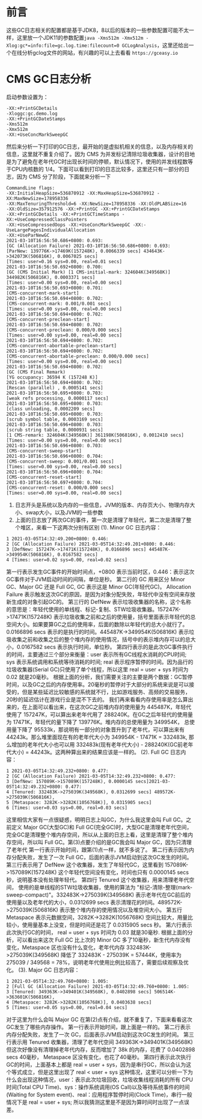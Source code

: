 # 前言
这些GC日志相关的配置都是基于JDK8，8以后的版本的一些参数配置可能不太一样，这里放一个JDK11的参数配置```java -Xms512m -Xmx512m -Xlog:gc*=info:file=gc.log.time:filecount=0 GCLogAnalysis```，这里还给出一个在线分析gclog文件的网站，有兴趣的可以上去看看 ```https://gceasy.io```
# CMS GC日志分析
启动参数设置为：
```
-XX:+PrintGCDetails
-Xloggc:gc.demo.log
-XX:+PrintGCDateStamps
-Xms512m
-Xmx512m
-XX:+UseConcMarkSweepGC
```
然后来分析一下打印的GC日志，最开始的是虚拟机相关的信息，以及内存相关的信息，这里就不重复介绍了。因为 CMS 为并发标记清除垃圾收集器，设计的目地是为了避免在老年代GC时出现长时间的停顿，默认情况下，使用的并发线程数等于CPU内核数的 1/4。下面可以看到打印的日志比较多，这里还只有一部分的日志，因为 CMS 分了阶段，下面就来分析一下
```
CommandLine flags: 
-XX:InitialHeapSize=536870912 -XX:MaxHeapSize=536870912 -XX:MaxNewSize=178958336
-XX:MaxTenuringThreshold=6 -XX:NewSize=178958336 -XX:OldPLABSize=16 
-XX:OldSize=357912576 -XX:+PrintGC -XX:+PrintGCDateStamps 
-XX:+PrintGCDetails -XX:+PrintGCTimeStamps -XX:+UseCompressedClassPointers 
-XX:+UseCompressedOops -XX:+UseConcMarkSweepGC -XX:-UseLargePagesIndividualAllocation 
-XX:+UseParNewGC
2021-03-10T16:56:50.686+0800: 0.693: 
[GC (Allocation Failure) 2021-03-10T16:56:50.686+0800: 0.693: 
[ParNew: 139776K->17469K(157248K), 0.0066339 secs] 434643K->342073K(506816K), 0.0067025 secs] 
[Times: user=0.16 sys=0.00, real=0.01 secs] 
2021-03-10T16:56:50.692+0800: 0.700: 
[GC (CMS Initial Mark) [1 CMS-initial-mark: 324604K(349568K)] 344982K(506816K), 0.0003371 secs] 
[Times: user=0.00 sys=0.00, real=0.00 secs] 
2021-03-10T16:56:50.693+0800: 0.701: 
[CMS-concurrent-mark-start]
2021-03-10T16:56:50.694+0800: 0.702: 
[CMS-concurrent-mark: 0.001/0.001 secs] 
[Times: user=0.00 sys=0.00, real=0.00 secs] 
2021-03-10T16:56:50.694+0800: 0.702: 
[CMS-concurrent-preclean-start]
2021-03-10T16:56:50.694+0800: 0.702: 
[CMS-concurrent-preclean: 0.000/0.000 secs] 
[Times: user=0.00 sys=0.00, real=0.00 secs] 
2021-03-10T16:56:50.694+0800: 0.702: 
[CMS-concurrent-abortable-preclean-start]
2021-03-10T16:56:50.694+0800: 0.702: 
[CMS-concurrent-abortable-preclean: 0.000/0.000 secs] 
[Times: user=0.00 sys=0.00, real=0.00 secs] 
2021-03-10T16:56:50.694+0800: 0.702: 
[GC (CMS Final Remark) 
[YG occupancy: 36594 K (157248 K)]
2021-03-10T16:56:50.694+0800: 0.702: 
[Rescan (parallel) , 0.0005141 secs]
2021-03-10T16:56:50.695+0800: 0.703: 
[weak refs processing, 0.0000117 secs]
2021-03-10T16:56:50.695+0800: 0.703: 
[class unloading, 0.0002209 secs]
2021-03-10T16:56:50.695+0800: 0.703: 
[scrub symbol table, 0.0003169 secs]
2021-03-10T16:56:50.696+0800: 0.703: 
[scrub string table, 0.0000931 secs]
[1 CMS-remark: 324604K(349568K)] 361198K(506816K), 0.0012410 secs] 
[Times: user=0.00 sys=0.00, real=0.00 secs] 
2021-03-10T16:56:50.696+0800: 0.703: 
[CMS-concurrent-sweep-start]
2021-03-10T16:56:50.696+0800: 0.704: 
[CMS-concurrent-sweep: 0.001/0.001 secs] 
[Times: user=0.00 sys=0.00, real=0.00 secs] 
2021-03-10T16:56:50.696+0800: 0.704: 
[CMS-concurrent-reset-start]
2021-03-10T16:56:50.697+0800: 0.704: 
[CMS-concurrent-reset: 0.000/0.000 secs] 
[Times: user=0.00 sys=0.00, real=0.00 secs] 
```
1. 日志开头是系统以及内存的一些信息，JVM的版本、内存页大小、物理内存大小、swap大小，以及JVM的一些参数
2. 上面的日志放了两次GC的事件，第一次是清理了年轻代，第二次是清理了整个堆区，来看一下这两次分别有区别
(1). Minor GC 日志内容：
```
1 2021-03-05T14:32:49.200+0800: 0.446: 
2 [GC (Allocation Failure) 2021-03-05T14:32:49.201+0800: 0.446: 
3 [DefNew: 157247K->17471K(157248K), 0.0166896 secs] 445487K->349954K(506816K), 0.0167582 secs] 
4 [Times: user=0.02 sys=0.00, real=0.02 secs] 
```
第一行表示发生GC事件的开始时间点，+0800 表示当前时区，0.446：表示这次GC事件对于JVM启动时间的间隔，单位是秒。
第二行的 GC 用来区分 Minor GC、Major GC 还是 Full GC, GC 表示这是 Minor GC(年轻代GC)。 Allocation Failure 表示触发这次GC的原因，是因为对象分配失败，年轻代中没有空间来存放新生成的对象引起GC的。
第三行的 DefNew 表示垃圾收集器的名称，这个名称的意思是：年轻代使用的单线程、标记-复制、STW垃圾收集器。157247K->17471K(157248K) 表示垃圾收集之前和之后的使用量，括号里面表示年轻代的总空间大小。如果要算GC之后的使用率，后面的数除以年轻代的总大小就行了。0.0166896 secs 表示的是执行的时间。445487K->349954K(506816K) 表示垃圾收集之前和收集之后的整个堆内存的使用情况，括号中的表示堆内存可以的总大小，0.0167582 secs 表示执行时间，单位秒。
第四行表示的是此次GC事件执行的时间，主要通过三个部分来衡量：user 表示所有GC线程水消耗的CPU时间; sys 表示系统调用和系统等待消耗的时间; real 表示程序暂停的时间。因为品行的垃圾收集器(Serial GC)只使用了单个线程，所以这里 real = user + sys 时间为 0.02 就是20毫秒。
根据上面的分析，我们需要关注的主要是两个数据：GC暂停时间，以及GC之后的内存使用率。20毫秒的暂停对于大部分的系统来说是可以接受的，但是某些延迟比较敏感的系统就不行，比如游戏服务、高频的交易服务，20秒的延迟估计在游戏行业是混不下去的。
我们再来看看内存使用率是怎么算出来的，在上面可以看出来，在这次GC之前堆内存的使用量为 445487K，年轻代使用了 157247K，可以算出来老年代用了 288240K。在GC之后年轻代的使用量为 17471K，年轻代的量下降了 139776K。堆内存的总使用量为 349954K， 总使用量下降了 95533k，那说明有一部分的对象晋升到了老年代，可以算出来有 44243k。那么堆里面现在有的老年代大小为 349954K - 17471K = 332483k, 那么增加的老年代大小也可以用 332483k(现有老年代大小) - 288240K(GC前老年代大小) = 44243k。这两种算出来的结果应该是一样的。
(2). Full GC 日志内容：
```
1 2021-03-05T14:32:49.232+0800: 0.477: 
2 [GC (Allocation Failure) 2021-03-05T14:32:49.232+0800: 0.477: 
3 [DefNew: 157089K->157089K(157248K), 0.0000145 secs]2021-03-05T14:32:49.232+0800: 0.477: 
4 [Tenured: 332483K->275039K(349568K), 0.0312699 secs] 489572K->275039K(506816K), 
5 [Metaspace: 3282K->3282K(1056768K)], 0.0315905 secs] 
6 [Times: user=0.03 sys=0.00, real=0.03 secs] 
```
这里相信大家有一点很疑惑，明明日志上叫GC，为什么我这里会叫 Full GC。之前定义 Major GC(大型GC)和 Full GC(完全GC)时，大型GC是清理老年代空间，完全GC是清理整个堆内存空间，所以从上面的日志上看，这里是清理了整个堆内存空间，所以叫 Full GC。第(3)点要介绍的是GC我会叫 Major GC，因为只清理了老年代
第一行表示开始时间，跟第(1)点一样，就不多说了。
第二行表示因为内存分配失败，发生了一次 Full GC，后面的表示JVM启动到这次GC发生的时间。
第三行表示用了 DefNew 这个收集器，发生了年轻代GC，这里看到 157089K->157089K(157248K) 这个年轻代空间没有变化，时间也只有 0.0000145 secs 秒，说明基本没有处理年轻代。
第四行 Tenured 这个收集器，用来清理老年代空间， 使用的是单线程的STW垃圾收集器，使用的算法为 "标记-清除-整理(mark-sweep-compact)"。332483K->275039K(349568K) 表示老年代在GC前后的使用量以及老年代的大小，0.0312699 secs 表示清理花的时间。489572K->275039K(506816K) 表示整个堆内存的使用情况以及堆空间大小。
第五行 Metaspace 表示元数据空间，3282K->3282K(1056768K) 空间比较大，用量比较小，使用量基本上没变，但是时间还是花了 0.0315905 secs 秒。
第六行表示此次执行GC的时间， real = user + sys 时间为 0.03 就是30毫秒.
根据上面的分析，可以看出来这次 Full GC 比上次的 Minor GC 多了10毫秒，新生代内存没有变化，Metaspace 区也没有什么变化，老年代内存 332483K->275039K(349568K) 降低了 332483K - 275039K = 57444K，使用率为 275039 / 349568 = 78%，说明老年代使用比例比较高了，需要后续观察及优化。
(3). Major GC 日志内容：
```
1 2021-03-05T14:32:49.760+0800: 1.005: 
2 [Full GC (Allocation Failure) 2021-03-05T14:32:49.760+0800: 1.005: 
3 [Tenured: 349363K->349401K(349568K), 0.0402898 secs] 506514K->363601K(506816K), 
4 [Metaspace: 3282K->3282K(1056768K)], 0.0403638 secs] 
5 [Times: user=0.05 sys=0.00, real=0.04 secs]
```
对于这里为什么会叫 Major GC 在第(2)点有介绍，就不重复了，下面来看看这次GC发生了哪些内存操作。
第一行表示开始时间，跟上面是一样的。
第二行表示内存分配失败，发生了一次 GC，后面表示JVM启动到这次GC发生的时间。
第三行表示用 Tenured 收集器，清理了老年代空间 349363K->349401K(349568K) 但这次好像没有清理掉老年代内存，反而增加了 38k 的内存，花费了 0.0402898 secs 40毫秒， Metaspace 区没有变化，也花了40毫秒。
第四行表示此次执行GC的时间，上面基本上都是 real = user + sys，因为是串行GC，所以会认为这个等式成立，但是这里出现了 real < user + sys 这种情况，这里可以分析一下为什么会出现这种情况，user：表示此次垃圾回收，垃圾收集线程消耗的所有 CPU 时间(Total CPU Time)、sys：操作系统调用(OS Call)以及等待系统事件的时间(Waiting for System event)、real：应用程序暂停时间(Clock Time)，串行一般情况下是 real = user + sys; 所以我猜测这里是不是因为算时间时出现了一点误差。




